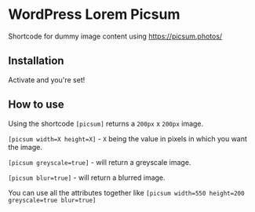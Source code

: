 # WordPress Lorem Picsum 
Shortcode for dummy image content using https://picsum.photos/

## Installation
Activate and you're set!

## How to use

Using the shortcode `[picsum]` returns a `200px` x `200px` image.

`[picsum width=X height=X]` - `X` being the value in pixels in which you want the image.

`[picsum greyscale=true]` - will return a greyscale image.

`[picsum blur=true]` - will return a blurred image.

You can use all the attributes together like `[picsum width=550 height=200 greyscale=true blur=true]`

